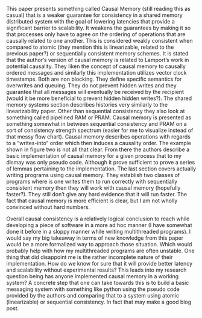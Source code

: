 This paper  presents something called Causal Memory (still reading this as casual) that is a weaker guarantee for consistency in a shared memory distributed system with the goal of lowering latencies that provide a significant barrier to scalability. It weakens the guarantees by making it so that processes only have to agree on the ordering of operations that are causally related to one another. This is considered weakly consistent when compared to atomic (they mention this is linearizable, related to the previous paper?) or sequentially consistent memory schemes. It is stated that the author’s version of causal memory is related to Lamport’s work in potential causality. They liken the concept of causal memory to causally ordered messages and similarly this implementation utilizes vector clock timestamps. Both are non blocking. They define specific semantics for overwrites and queuing. They do not prevent hidden writes and they guarantee that all messages will eventually be received by the recipient (would it be more beneficial to prevent hidden hidden writes?). The shared memory systems section describes histories very similarly to the linearizability paper. Other than sequential consistency they also look at something called pipelined RAM or PRAM. Causal memory is presented as something somewhat in between sequential consistency and PRAM on a sort of consistency strength spectrum (easier for me to visualize instead of that messy flow chart). Causal memory describes operations with regards to a “writes-into” order which then induces a causality order. The example shown in figure two is not all that clear.  From there the authors describe a basic implementation of causal memory for a given process that to my dismay was only pseudo code. Although it prove sufficient to prove a series of lemmas pertaining to the implementation. The last section covers actually writing programs using causal memory. They establish two classes of programs where is one writes them to run correctly with sequentially consistent memory then they will work with causal memory (hopefully faster?). They still don’t give any hard evidence that it will run faster. The fact that causal memory is more efficient is clear, but I am not wholly convinced without hard numbers.

Overall causal consistency is a relatively logical conclusion to reach while developing a piece of software in a more ad hoc manner (I have somewhat done it before in a sloppy manner while writing multithreaded programs). I would say my big takeaway in terms of new knowledge from this paper would be a more formalized way to approach those situation. Which would probably help with how my multithreaded programs are often unstable. One thing that did disappoint me is the rather incomplete nature of their implementation. How do we know for sure that it will provide better latency and scalability without experimental results? This leads into my research question being has anyone implemented causal memory in a working system? A concrete step that one can take towards this is to build a basic messaging system with something like python using the pseudo code provided by the authors and comparing that to a system using atomic (linearizable) or sequential consistency. In fact that may make a good blog post. 
